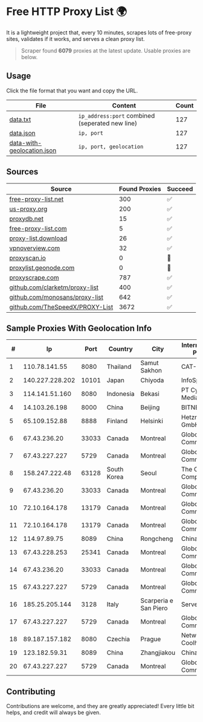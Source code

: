 
# Free HTTP Proxy List 🌍

It is a lightweight project that, every 10 minutes, scrapes lots of free-proxy sites, validates if it works, and serves a clean proxy list.


> Scraper found **6079** proxies at the latest update. Usable proxies are below.

## Usage

Click the file format that you want and copy the URL.


|File|Content|Count|
|----|-------|-----|
|[data.txt](https://raw.githubusercontent.com/themiralay/Proxy-List-World/master/data.txt)|`ip_address:port` combined (seperated new line)|127|
|[data.json](https://raw.githubusercontent.com/themiralay/Proxy-List-World/master/data.json)|`ip, port`|127|
|[data-with-geolocation.json](https://raw.githubusercontent.com/themiralay/Proxy-List-World/master/data-with-geolocation.json)|`ip, port, geolocation`|127|

## Sources

|Source|Found Proxies|Succeed|
|------|-------------|-------|
|[free-proxy-list.net](https://free-proxy-list.net)|300|✅|
|[us-proxy.org](https://www.us-proxy.org)|200|✅|
|[proxydb.net](http://proxydb.net)|15|✅|
|[free-proxy-list.com](https://free-proxy-list.com/?page=&port=&type%5B%5D=http&type%5B%5D=https&up_time=0&search=Search)|5|✅|
|[proxy-list.download](https://www.proxy-list.download/HTTP)|26|✅|
|[vpnoverview.com](https://vpnoverview.com/privacy/anonymous-browsing/free-proxy-servers)|32|✅|
|[proxyscan.io](https://www.proxyscan.io)|0|🚫|
|[proxylist.geonode.com](https://proxylist.geonode.com/api/proxy-list?limit=300&page=1&sort_by=lastChecked&sort_type=desc&protocols=http,https)|0|🚫|
|[proxyscrape.com](https://api.proxyscrape.com/v2/?request=displayproxies&protocol=http&timeout=10000&country=all&ssl=all&anonymity=all)|787|✅|
|[github.com/clarketm/proxy-list](https://raw.githubusercontent.com/clarketm/proxy-list/master/proxy-list-raw.txt)|400|✅|
|[github.com/monosans/proxy-list](https://raw.githubusercontent.com/monosans/proxy-list/main/proxies/http.txt)|642|✅|
|[github.com/TheSpeedX/PROXY-List](https://raw.githubusercontent.com/TheSpeedX/PROXY-List/master/http.txt)|3672|✅|


## Sample Proxies With Geolocation Info

|#|Ip|Port|Country|City|Internet Service Provider|
|-|--|----|-------|----|-------------------------|
|1|110.78.141.55|8080|Thailand|Samut Sakhon|CAT-BB|
|2|140.227.228.202|10101|Japan|Chiyoda|InfoSphere|
|3|114.141.51.160|8080|Indonesia|Bekasi|PT Cyberplus Media Pratama|
|4|14.103.26.198|8000|China|Beijing|BITNET|
|5|65.109.152.88|8888|Finland|Helsinki|Hetzner Online GmbH|
|6|67.43.236.20|33033|Canada|Montreal|GloboTech Communications|
|7|67.43.227.227|5729|Canada|Montreal|GloboTech Communications|
|8|158.247.222.48|63128|South Korea|Seoul|The Constant Company, LLC|
|9|67.43.236.20|33033|Canada|Montreal|GloboTech Communications|
|10|72.10.164.178|13179|Canada|Montreal|GloboTech Communications|
|11|72.10.164.178|13179|Canada|Montreal|GloboTech Communications|
|12|114.97.89.75|8089|China|Rongcheng|Chinanet|
|13|67.43.228.253|25341|Canada|Montreal|GloboTech Communications|
|14|67.43.236.20|33033|Canada|Montreal|GloboTech Communications|
|15|67.43.227.227|5729|Canada|Montreal|GloboTech Communications|
|16|185.25.205.144|3128|Italy|Scarperia e San Piero|Servereasy Italy|
|17|67.43.227.227|5729|Canada|Montreal|GloboTech Communications|
|18|89.187.157.182|8080|Czechia|Prague|Network of Coolhousing|
|19|123.182.59.31|8089|China|Zhangjiakou|China Telecom|
|20|67.43.227.227|5729|Canada|Montreal|GloboTech Communications|



## Contributing

Contributions are welcome, and they are greatly appreciated! Every
little bit helps, and credit will always be given.

